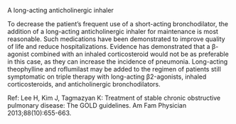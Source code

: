 A long-acting anticholinergic inhaler

To decrease the patient’s frequent use of a short-acting bronchodilator, the addition of a long-acting anticholinergic inhaler for maintenance is most reasonable. Such medications have been demonstrated to improve quality of life and reduce hospitalizations. Evidence has demonstrated that a β-agonist combined with an inhaled corticosteroid would not be as preferable in this case, as they can increase the incidence of pneumonia. Long-acting theophylline and roflumilast may be added to the regimen of patients still symptomatic on triple therapy with long-acting β2-agonists, inhaled corticosteroids, and anticholinergic bronchodilators.

Ref: Lee H, Kim J, Tagmazyan K: Treatment of stable chronic obstructive pulmonary disease: The GOLD guidelines. Am Fam Physician 2013;88(10):655-663.